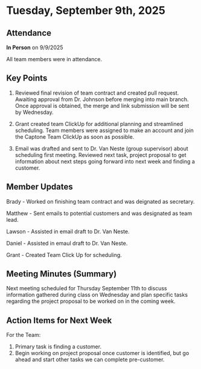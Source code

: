 
# Tuesday, September 9th, 2025

## Attendance

**In Person** on 9/9/2025

All team members were in attendance.

## Key Points

1. Reviewed final revision of team contract and created pull request. Awaiting approval from Dr. Johnson before merging into main branch. Once approval is obtained, the merge and link submission will be sent by Wednesday.
     
2. Grant created team ClickUp for additional planning and streamlined scheduling. Team members were assigned to make an account and join the Captone Team ClickUp as soon as possible.

3. Email was drafted and sent to Dr. Van Neste (group supervisor) about scheduling first meeting. Reviewed next task, project proposal to get information about next steps going forward into next week and finding a customer.


## Member Updates

Brady - Worked on finishing team contract and was deignated as secretary.

Matthew - Sent emails to potential customers and was designated as team lead.

Lawson - Assisted in email draft to Dr. Van Neste.

Daniel - Assisted in emaul draft to Dr. Van Neste.

Grant - Created Team Click Up for scheduling.

## Meeting Minutes (Summary)

Next meeting scheduled for Thursday September 11th to discuss information gathered during class on Wednesday and plan specific tasks regarding the project proposal to be worked on in the coming week.

## Action Items for Next Week

For the Team: 
1. Primary task is finding a customer.
2. Begin working on project proposal once customer is identified, but go ahead and start other tasks we can complete pre-customer.
